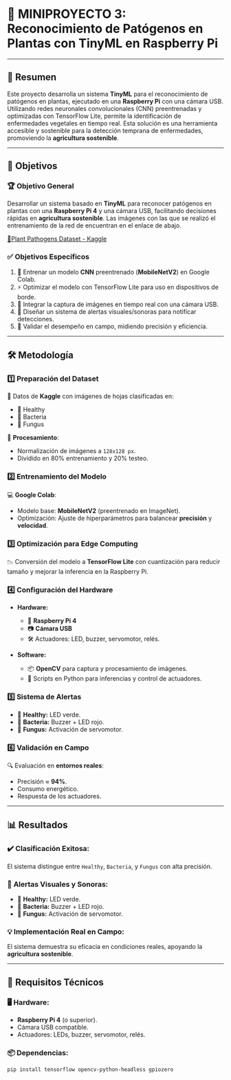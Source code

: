 # 🌱 **MINIPROYECTO 3: Reconocimiento de Patógenos en Plantas con TinyML en Raspberry Pi**  

---

## 📝 **Resumen**  
Este proyecto desarrolla un sistema **TinyML** para el reconocimiento de patógenos en plantas, ejecutado en una **Raspberry Pi** con una cámara USB. Utilizando redes neuronales convolucionales (CNN) preentrenadas y optimizadas con TensorFlow Lite, permite la identificación de enfermedades vegetales en tiempo real. Esta solución es una herramienta accesible y sostenible para la detección temprana de enfermedades, promoviendo la **agricultura sostenible**.  

---

## 🎯 **Objetivos**  
### 🏆 **Objetivo General**  
Desarrollar un sistema basado en **TinyML** para reconocer patógenos en plantas con una **Raspberry Pi 4** y una cámara USB, facilitando decisiones rápidas en **agricultura sostenible**. Las imágenes con las que se realizó el entrenamiento de la red de encuentran en el enlace de abajo.

[🔗Plant Pathogens Dataset - Kaggle](https://www.kaggle.com/datasets/sujallimje/plant-pathogens) 

### ✅ **Objetivos Específicos**  
1. 🧠 Entrenar un modelo **CNN** preentrenado (**MobileNetV2**) en Google Colab.  
2. ⚡ Optimizar el modelo con TensorFlow Lite para uso en dispositivos de borde.  
3. 📸 Integrar la captura de imágenes en tiempo real con una cámara USB.  
4. 🚨 Diseñar un sistema de alertas visuales/sonoras para notificar detecciones.  
5. 🔬 Validar el desempeño en campo, midiendo precisión y eficiencia.  

---

## 🛠️ **Metodología**  
 
### 1️⃣ **Preparación del Dataset**  
📂 Datos de **Kaggle** con imágenes de hojas clasificadas en:  
- 🌿 Healthy  
- 🦠 Bacteria  
- 🍄 Fungus  

🔄 **Procesamiento**:  
- Normalización de imágenes a `128x128 px`.  
- Dividido en 80% entrenamiento y 20% testeo.  

### 2️⃣ **Entrenamiento del Modelo**  
💻 **Google Colab**:  
- Modelo base: **MobileNetV2** (preentrenado en ImageNet).  
- Optimización: Ajuste de hiperparámetros para balancear **precisión** y **velocidad**.  

### 3️⃣ **Optimización para Edge Computing**  
📉 Conversión del modelo a **TensorFlow Lite** con cuantización para reducir tamaño y mejorar la inferencia en la Raspberry Pi.  

### 4️⃣ **Configuración del Hardware**  
- **Hardware:**  
  - 🔴 **Raspberry Pi 4**  
  - 📷 **Cámara USB**  
  - 🛠️ Actuadores: LED, buzzer, servomotor, relés.  

- **Software:**  
  - 📦 **OpenCV** para captura y procesamiento de imágenes.  
  - 📜 Scripts en Python para inferencias y control de actuadores.  

### 5️⃣ **Sistema de Alertas**  
- 🚦 **Healthy:** LED verde.  
- 🚨 **Bacteria:** Buzzer + LED rojo.  
- 🚿 **Fungus:** Activación de servomotor.  

### 6️⃣ **Validación en Campo**  
🔍 Evaluación en **entornos reales**:  
- Precisión ≈ **94%**.  
- Consumo energético.  
- Respuesta de los actuadores.  

---

## 📊 **Resultados**  
### ✔️ **Clasificación Exitosa:**  
El sistema distingue entre `Healthy`, `Bacteria`, y `Fungus` con alta precisión.  

### 🔔 **Alertas Visuales y Sonoras:**  
- 🌿 **Healthy:** LED verde.  
- 🦠 **Bacteria:** Buzzer + LED rojo.  
- 🍄 **Fungus:** Activación de servomotor.  

### 💡 **Implementación Real en Campo:**  
El sistema demuestra su eficacia en condiciones reales, apoyando la **agricultura sostenible**.  

---

## 🔧 **Requisitos Técnicos**  
### 🖥️ **Hardware:**  
- **Raspberry Pi 4** (o superior).  
- Cámara USB compatible.  
- Actuadores: LEDs, buzzer, servomotor, relés.  

### 📦 **Dependencias:**  
```bash
pip install tensorflow opencv-python-headless gpiozero
